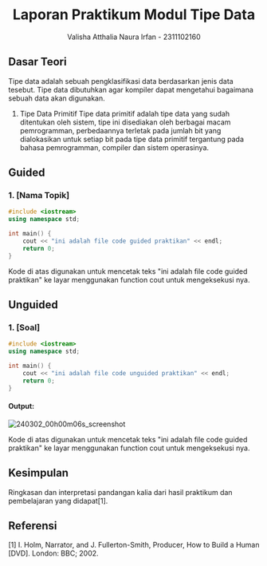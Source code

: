 # <h1 align="center">Laporan Praktikum Modul Tipe Data</h1>
<p align="center">Valisha Atthalia Naura Irfan - 2311102160</p>

## Dasar Teori

Tipe data adalah sebuah pengklasifikasi data berdasarkan jenis data tesebut. Tipe data dibutuhkan agar kompiler dapat mengetahui bagaimana sebuah data akan digunakan.
1. Tipe Data Primitif
    Tipe data primitif adalah tipe data yang sudah ditentukan oleh sistem, tipe ini disediakan oleh berbagai macam pemrogramman, perbedaannya terletak pada jumlah bit yang dialokasikan untuk setiap bit pada tipe data primitif tergantung pada bahasa pemrogramman, compiler dan sistem operasinya. 

## Guided 

### 1. [Nama Topik]

```C++
#include <iostream>
using namespace std;

int main() {
    cout << "ini adalah file code guided praktikan" << endl;
    return 0;
}
```
Kode di atas digunakan untuk mencetak teks "ini adalah file code guided praktikan" ke layar menggunakan function cout untuk mengeksekusi nya.

## Unguided 

### 1. [Soal]

```C++
#include <iostream>
using namespace std;

int main() {
    cout << "ini adalah file code unguided praktikan" << endl;
    return 0;
}
```
#### Output:
![240302_00h00m06s_screenshot](https://github.com/suxeno/Struktur-Data-Assignment/assets/111122086/6d1727a8-fb77-4ecf-81ff-5de9386686b7)

Kode di atas digunakan untuk mencetak teks "ini adalah file code guided praktikan" ke layar menggunakan function cout untuk mengeksekusi nya.

## Kesimpulan
Ringkasan dan interpretasi pandangan kalia dari hasil praktikum dan pembelajaran yang didapat[1].

## Referensi
[1] I. Holm, Narrator, and J. Fullerton-Smith, Producer, How to Build a Human [DVD]. London: BBC; 2002.